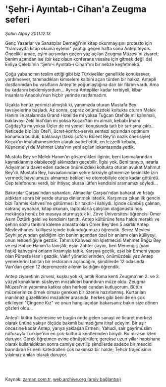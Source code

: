 # 'Şehr-i Ayıntab-ı Cihan'a Zeugma seferi

*Şahin Alpay 2011.12.13*

<td class="columnist-detail">
<p>Genç Yazarlar ve Sanatçılar Derneği'nin kitap okunmayışını protesto için "tramvayda kitap okuma eylemi" yaptığı geçen hafta sonu Antep'teydik. Öncelikli amaç, eşim açısından geçen yaz açılan Zeugma Müzesi'ni ziyaret; benim açımdan ise (bir kez olsun konferans vesaire için gitmek değil de) Evliya Çelebi'nin "Şehr-i Ayıntab-ı Cihan"ını bir nebze keşfetmekti.</p>
<p>
<div id="haberMetinDiv">
<p>Çoğu yabancının teslim ettiği gibi biz Türkiyeliler genellikle konuksever, yardımsever, tanımadıkları kimselere kalbini açan türden bir halkız. Antepli dostlarımdan bu vasıfların Antep'te yoğunlaştığına dair bir fikrim vardı. Ama bu kadarını beklemiyordum... Ayrıca Antepliler kadar terbiyeli, kibar insanlara Anadolu'nun hiçbir yerinde rastlamadım.
<p>Uçakta henüz yerimizi almıştık ki, yanımızda oturan Mustafa Bey tavsiyelerine başladı. Az sonra, çapraz önümüzdeki koltukta oturan Melek Hanım ile aralarında Grand Hotel'de mi yoksa Tuğcan Otel'de mi kalınmalı, baklavayı Zeki İnal'dan mı yoksa Koçak'tan mı almalı, kebabı İmam Çağdaş'ta mı yoksa Üçler de mi yemeli konusunda tatlı bir tartışma çıktı... Neticede biz İbis Otel'i, ücret-konfor-servis sentezi açısından optimum konumda bulduk; baklavayı (taksi şoförü Bülent Bey'in nazik önerisiyle) Koçak'ın imalathanesinden alarak isabet ettik; en lezzetli kebabı, Küşneme'yi de Mehmet Usta'nın yeni açılan lokantasında yedik.
<p>Mustafa Bey ve Melek Hanım'ın gösterdikleri ilginin, beni tanımalarından kaynaklanmış olabileceği aklınızdan geçebilir. İlgisi yok. Beni tanıyıp, ısrarla Adıyaman'a davet eden sadece önümüzdeki koltukta oturan avukat Mahmut Bey'di. Mustafa Bey, havaalanından şehre taksiyle gitmemize kesinlikle izin vermedi; bavulumuzu almamızı bekledi ve otomobiliyle otele kadar götürdü. Cep telefonunu verdi, bir ihtiyaç olursa lütfen kendisini aramamızı söyledi...
<p>Bakırcılar Çarşısı'ndan sahanları, Almacılar Çarşısı'ndan baharat ve fıstığı aldıktan sonra bir yerde oturup dinlenmek istedik. Karşımıza çıkan ilk gencin bizi Tahmis Kahvesi'ne götürmesi bir takdir-i ilahiydi. İçinde cümbüş çalınan, satranç oynanan, kitap okunan, laptoplarla çalışılan olağanüstü hoş mekânda henüz bir masaya oturmuştuk ki, Zirve Üniversitesi öğrencisi Ömer Asım Öztürk geldi ve kendisini tanıttı. Antep kültürüne fena halde meraklı ve şehrin sözlü tarihini kaleme almakta olan Ömer Bey'den 5 asırlık Antep Mevlevihanesi külliyesi içinde bulunduğumuzu öğrendik. Serez Mevlevi Şeyhi soyundan geldiğim için benim açımdan özel bir anlamı olan külliyeyi, onun rehberliğiyle gezdik. Tahmis Kahvesi'nin işletmecisi Mehmet Bağcı Bey ve eşi Hatice Hanım'la tanıştık; eşim Zahter çayını, ben Menengiç (yani fıstık) kahvesini onların ikramıyla tattık. Karşıya geçtik, eski bir Ermeni yapısı olan Pürsefa Han'ı gezdik. Vakıf yöneticilerinden, önümüzdeki yaz Antep yemeklerini tanıtan bir restoranın açılacağını, şimdilerde 12 odasında Van'dan gelen 12 depremzede ailenin kaldığını öğrendik.
<p>Antep ziyaretinin zirvesi, kuşku yok ki, antik Roma kenti Zeugma'nın 2. ve 3. yüzyıl konaklarını süsleyen mozaikleri barındıran müze oldu. Zeugma Müzesi'nin yapımına katkısı olan herkesi candan kutluyorum. Bütün müzelerimize örnek olması gereken bir özenle hazırlanmış. Kurtarılan inanılmaz güzellikteki mozaikler arasında, herkes gibi beni de en çok etkileyen "Çingene Kız" ve onun hangi açıdan bakarsanız bakın size dönen gözleri oldu...
<p>Antep'i kültür hazinesine ve bugün önde gelen sanayi ve ticaret merkezi olarak ününe yakışır ölçüde bakımlı bulmadığımı itiraf edeyim. Bir asır öncesine kadar Antep, yarıya yaklaşan Ermeni, Yahudi, sair gayrimüslim nüfusuyla Türkiye'nin en çok-kültürlü kentlerinden biriydi. Bu mirasın izleri duruyor. Gerek öğretmen evine dönüştürülen; gerekse uzun yıllar hapishane olarak kullanıldıktan sonra camiye çevrilip şimdilerde sadece bir mescidi barındıran Ermeni katedralleri çok bakımsız bir halde; Tehcir trajedisinin yıkılmaz anıları olarak duruyor. </p></p></p></p></p></p></div>
</p>


<p><br>
		 </br></p></td>

Kaynak: [zaman.com.tr](http://zaman.com.tr/yazar.do?yazino=1214025), [web.archive.org (arşiv bağlantısı)](http://web.archive.org/web/20120115161443/http://www.zaman.com.tr:80/yazar.do?yazino=1214025)
